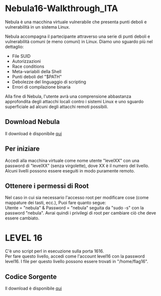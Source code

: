 # Nebula16-Walkthrough_ITA
<p> Nebula è una macchina virtuale vulnerabile che presenta punti deboli e vulnerabilità in un sistema Linux. </p>

Nebula accompagna il partecipante attraverso una serie di punti deboli e vulnerabilità comuni (e meno comuni) in Linux. Diamo uno sguardo più nel dettaglio:

<ul>
<li>File SUID</li>
<li>Autorizzazioni</li>
<li>Race conditions</li>
<li>Meta-variabili della Shell</li>
<li>Punti deboli del "$PATH"</li>
<li>Debolezze del linguaggio di scripting</li>
<li>Errori di compilazione binaria</li>
</ul>
<p>Alla fine di Nebula, l'utente avrà una comprensione abbastanza approfondita degli attacchi locali contro i sistemi Linux e uno sguardo superficiale ad alcuni degli attacchi remoti possibili.</p>


<h2> Download Nebula </h2>
<p> Il download è disponibile <a href="https://exploit.education/downloads/"> qui </a>  </p>

<h2> Per iniziare </h2>
<p> Accedi alla macchina virtuale come nome utente "levelXX" con una password di "levelXX" (senza virgolette), dove XX è il numero del livello. Alcuni livelli possono essere eseguiti in modo puramente remoto. </p>

<h2> Ottenere i permessi di Root </h2>
<p> Nel caso in cui sia necessario l'accesso root per modificare cose (come mappature dei tasti, ecc.), Puoi fare quanto segue: <br>
Utente = "nebula" & Password = "nebula" seguita da "sudo -s" con la password "nebula". Avrai quindi i privilegi di root per cambiare ciò che deve essere cambiato. </p>


<h1> LEVEL 16 </h1>
<p> C'è uno script perl in esecuzione sulla porta 1616. <br>
Per fare questo livello, accedi come l'account level16 con la password level16. I file per questo livello possono essere trovati in "/home/flag16". </p>

<h2> Codice Sorgente </h2>
<p> Il download è disponibile <a href="https://github.com/izzoluca/Nebula16-Walkthrough_ITA/blob/main/script.perl"> qui </a>  </p>
